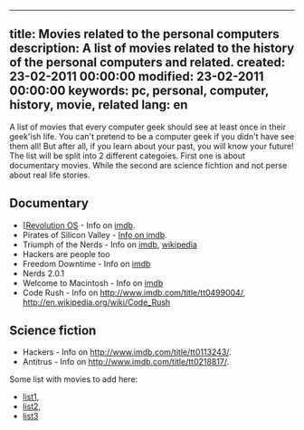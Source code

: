 -----
title: Movies related to the personal computers
description: A list of movies related to the history of the personal computers and related.
created: 23-02-2011 00:00:00
modified: 23-02-2011 00:00:00
keywords: pc, personal, computer, history, movie, related
lang: en
-----

A list of movies that every computer geek should see at least once in
their geek\'ish life. You can\'t pretend to be a computer geek if you
didn\'t have see them all! But after all, if you learn about your past,
you will know your future! The list will be split into 2 different
categoies. First one is about documentary movies. While the second are
science fichtion and not perse about real life stories.

## Documentary

- [[Revolution OS](http://www.revolution-os.com/) - Info on [imdb](http://www.imdb.com/title/tt0308808/).
- Pirates of Silicon Valley - [Info on imdb](http://www.imdb.com/title/tt0168122/).
- Triumph of the Nerds - Info on [imdb](http://www.imdb.com/title/tt0115398/), [wikipedia](http://en.wikipedia.org/wiki/Triumph_of_the_Nerds)
- Hackers are people too
- Freedom Downtime - Info on [imdb](http://www.imdb.com/title/tt0309614/)
- Nerds 2.0.1
- Welcome to Macintosh - Info on [imdb](http://www.imdb.com/title/tt1247703/)
- Code Rush - Info on http://www.imdb.com/title/tt0499004/, http://en.wikipedia.org/wiki/Code_Rush

## Science fiction

- Hackers - Info on http://www.imdb.com/title/tt0113243/.
- Antitrus - Info on http://www.imdb.com/title/tt0218817/.

Some list with movies to add here:

* [list1](http://www.imdb.com/list/NsYE6IeAVsc/),
* [list2](http://www.imdb.com/list/zxvNwSnoplo/),
* [list3](http://www.imdb.com/list/YO9RV5wrewU/)
